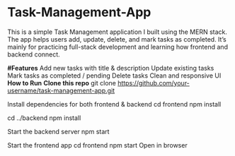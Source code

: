 # Task-Management-App
This is a simple Task Management application I built using the MERN stack.
The app helps users add, update, delete, and mark tasks as completed. It’s mainly for practicing full-stack development and learning how frontend and backend connect.

**#Features**
Add new tasks with title & description
Update existing tasks
Mark tasks as completed / pending
Delete tasks
Clean and responsive UI
**How to Run**
**Clone this repo**
git clone https://github.com/your-username/task-management-app.git

Install dependencies for both frontend & backend
cd frontend
npm install

cd ../backend
npm install

Start the backend server
npm start

Start the frontend app
cd frontend
npm start
Open in browser 
